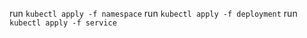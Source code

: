 run ```kubectl apply -f namespace```
run ```kubectl apply -f deployment```
run ```kubectl apply -f service```